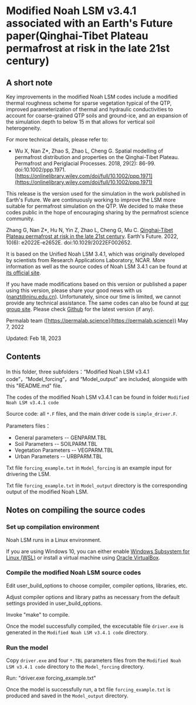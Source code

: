 # Modified Noah LSM v3.4.1 associated with an Earth's Future paper(Qinghai-Tibet Plateau permafrost at risk in the late 21st century)

## A short note

Key improvements in the modified Noah LSM codes include a modified thermal roughness scheme for sparse vegetation typical of the QTP, improved parameterization of thermal and hydraulic conductivities to account for coarse-grained QTP soils and ground-ice, and an expansion of the simulation depth to below 15 m that allows for vertical soil heterogeneity.

For more technical details, please refer to:

* Wu X, Nan Z*, Zhao S, Zhao L, Cheng G. Spatial modelling of permafrost distribution and properties on the Qinghai-Tibet Plateau. Permafrost and Periglacial Processes. 2018, 29(2): 86-99. doi:10.1002/ppp.1971. [https://onlinelibrary.wiley.com/doi/full/10.1002/ppp.1971](https://onlinelibrary.wiley.com/doi/full/10.1002/ppp.1971)

This release is the version used for the simulation in the work published in Earth's Future. We are continuously working to improve the LSM more suitable for permafrost simulation on the QTP. We decided to make these codes public in the hope of encouraging sharing by the permafrost science community.

Zhang G, Nan Z*, Hu N, Yin Z, Zhao L, Cheng G, Mu C. [Qinghai-Tibet Plateau permafrost at risk in the late 21st century](https://agupubs.onlinelibrary.wiley.com/doi/full/10.1029/2022EF002652). Earth's Future. 2022, 10(6): e2022E-e2652E. doi:10.1029/2022EF002652.

It is based on the Unified Noah LSM 3.4.1, which was originally developed by scientists from Research Applications Laboratory, NCAR. More information as well as the source codes of Noah LSM 3.4.1 can be found at [its official site]( https://ral.ucar.edu/solutions/products/unified-noah-lsm). 

If you have made modifications based on this version or published a paper using this version, please share your good news with us (nanzt@njnu.edu.cn). Unfortunately, since our time is limited, we cannot provide any technical assistance. The same codes can also be found at [our group site](https://permalab.science/publications/codes). Please check [Github](https://github.com/nanzt/noahtibet-ef) for the latest version (if any). 

Permalab team
([https://permalab.science](https://permalab.science))
May 7, 2022

Updated: Feb 18, 2023

## Contents

In this folder, three subfolders：“Modified Noah LSM v3.4.1 code”，“Model_forcing”，and “Model_output” are included, alongside with this "README.md" file.

The codes of the modified Noah LSM v3.4.1 can be found in folder `Modified Noah LSM v3.4.1 code`

Source code: all `*.F` files, and the main driver code is `simple_driver.F`. 

Parameters files：
* General parameters -- GENPARM.TBL	
* Soil Parameters	-- SOILPARM.TBL
* Vegetation Parameters -- VEGPARM.TBL
* Urban Parameters -- URBPARM.TBL
	
Txt file `forcing_example.txt` in `Model_forcing` is an example input for drivering the LSM.

Txt file `forcing_example.txt` in `Model_output` directory is the corresponding output of the modified Noah LSM.


## Notes on compiling the source codes

### Set up compilation environment

Noah LSM runs in a Linux environment.

If you are using Windows 10, you can either enable [Windows Subsystem for Linux (WSL)](https://docs.microsoft.com/en-us/windows/wsl/about) or install a virtual machine using [Oracle VirtualBox](https://www.virtualbox.org).


### Compile the modified Noah LSM source codes

Edit user_build_options to choose compiler, compiler options, libraries, etc. 

Adjust compiler options and library paths as necessary from the default settings provided in user_build_options.

Invoke "make" to compile. 

Once the model successfully compiled, the excecutable file `driver.exe` is generated in the `Modified Noah LSM v3.4.1 code` directory.

### Run the model

Copy `driver.exe` and four `*.TBL` parameters files from the `Modified Noah LSM v3.4.1 code` directory to the `Model_forcing` directory.

Run:  "driver.exe forcing_example.txt"

Once the model is successfully run, a txt file `forcing_example.txt` is produced and saved in the `Model_output` directory.

